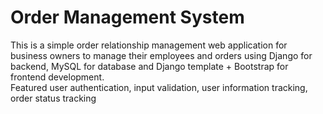 # Order Management System
This is a simple order relationship management web application for business owners to manage their employees and orders using Django for backend, MySQL for database and Django template + Bootstrap for frontend development. <br/>
Featured user authentication, input validation, user information tracking, order status tracking 
